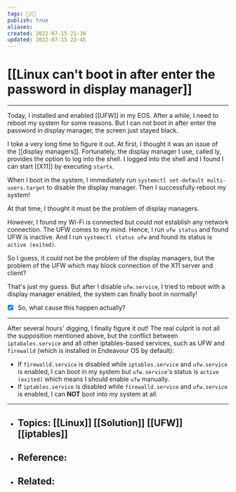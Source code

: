 ```yaml
---
tags: 📝️/🌱️
publish: true
aliases: 
created: 2022-07-15 21-30
updated: 2022-07-15 22-45
---
```


# [[Linux can't boot in after enter the password in display manager]]

---

Today, I installed and enabled [[UFW]] in my EOS. After a while, I need to reboot my system for some reasons. But I can not boot in after enter the password in display manager, the screen just stayed black.

I toke a very long time to figure it out. At first, I thought it was an issue of the [[display managers]]. Fortunately, the display manager I use, called ly, provides the option to log into the shell. I logged into the shell and I found I can start [[X11]] by executing `startx`.

When I boot in the system, I immediately run `systemctl set-default multi-users.target` to disable the display manager. Then I successfully reboot my system!

At that time, I thought it must be the problem of display managers.

However, I found my Wi-Fi is connected but could not establish any network connection. The UFW comes to my mind. Hence, I run `ufw status` and found UFW is inactive. And I run `systemctl status ufw` and found its status is `active (exited)`.

So I guess, it could not be the problem of the display managers, but the problem of the UFW which may block connection of the X11 server and client?

That's just my guess. But after I disable `ufw.service`, I tried to reboot with a display manager enabled, the system can finally boot in normally!

- [x] So, what cause this happen actually?

---

After several hours' digging, I finally figure it out! The real culprit is not all the supposition mentioned above, but the conflict between `iptabales.service` and all other iptables-based services, such as UFW and `firewalld` (which is installed in Endeavour OS by default):
- If `firewalld.service` is disabled while `iptables.service` and `ufw.service` is enabled, I can boot in my system but `ufw.service`'s status is `active (exited)` which means I should enable `ufw` manually.
- If `iptables.service` is disabled while `firewalld.service` and `ufw.service` is enabled, I can **NOT** boot into my system at all.

---

- Topics: [[Linux]] [[Solution]] [[UFW]] [[iptables]]
	- 
- Reference:
	- 
- Related:
	- 
